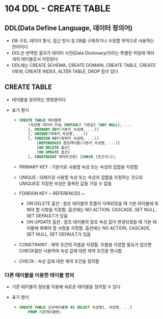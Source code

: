 # 104 DDL - CREATE TABLE

## DDL(Data Define Language, 데이터 정의어)

- DB 구조, 데이터 형식, 접근 방식 등 DB를 구축하거나 수정할 목적으로 사용하는 언어이다
- DDL은 번역한 결과가 데이터 사전(Data Dictionary)이라는 특별한 파일에 여러 개의 테이블로서 저장된다
- DDL에는 CREATE SCHEMA, CREATE DOMAIN, CREATE TABLE, CREATE VIEW, CREATE INDEX, ALTER TABLE, DROP 등이 있다



## CREATE TABLE

- 테이블을 정의하는 명령문이다

- 표기 형식

  - ```SQL
    CREATE TABLE 테이블명
    	(속성명 데이터_타입 [DEFAULT 기본값] [NOT NULL], ...
        [, PRIMARY KEY(기본키_속성명, ...)]
        [, UNIQUE(대체키_속성명, ...)]
        [, FOREIGN KEY(외래키_속성명, ...)]
        	[REFERENCES 참조테이블(기본키_속성명, ...)]
        	[ON DELETE 옵션]
        	[ON UPDATE 옵션]
        [, CONSTRAINT 제약조건명] [CHECK (조건식)]);
    ```

  - PRIMARY KEY : 기본키로 사용할 속성 또는 속성의 집합을 지정함

  - UNIQUE : 대체키로 사용할 속성 또는 속성의 집합을 지정하는 것으로 UNIQUE로 지정한 속성은 중복된 값을 가질 수 없음

  - FOREIGN KEY ~ REFERENCES ~

    - ON DELETE 옵션 : 참조 테이블의 튜플이 삭제되었을 때 기본 테이블에 취해야 할 사항을 지정함. 옵션에는 NO ACTION, CASCADE, SET NULL, SET DEFAULT가 있음
    - ON UPDATE 옵션 : 참조 테이블의 참조 속성 값이 변경되었을 때 기본 테이블에 취해야 할 사항을 지정함. 옵션에는 NO ACTION, CASCADE, SET NULL, SET DEFAULT가 있음

  - CONSTRAINT : 제약 조건의 이름을 지정함. 이름을 지정할 필요가 없으면 CHECK절만 사용하여 속성 값에 대한 제약 조건을 명시함

  - CHECK : 속성 값에 대한 제약 조건을 정의함



### 다른 테이블을 이용한 테이블 정의

- 기존 테이블의 정보를 이용해 새로운 테이블을 정의할 수 있다

- 표기 형식

  - ```SQL
    CREATE TABLE 신규테이블명 AS SELECT 속성명[, 속성명, ...] 
    	FROM 기존테이블명;
    ```